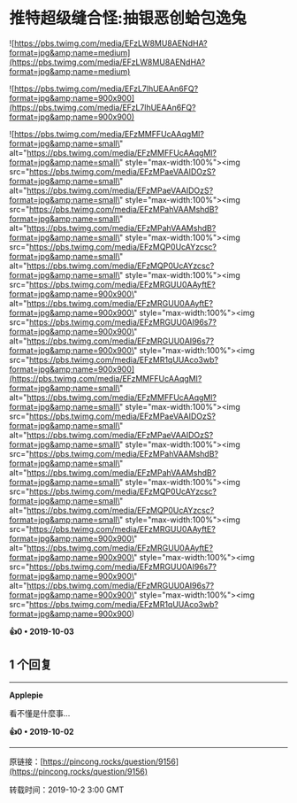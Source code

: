 # 推特超级缝合怪:抽银恶创蛤包逸兔 

![https://pbs.twimg.com/media/EFzLW8MU8AENdHA?format=jpg&amp;name=medium](https://pbs.twimg.com/media/EFzLW8MU8AENdHA?format=jpg&amp;name=medium)

![https://pbs.twimg.com/media/EFzL7lhUEAAn6FQ?format=jpg&amp;name=900x900](https://pbs.twimg.com/media/EFzL7lhUEAAn6FQ?format=jpg&amp;name=900x900)

![https://pbs.twimg.com/media/EFzMMFFUcAAqgMl?format=jpg&amp;name=small\" alt=\"https://pbs.twimg.com/media/EFzMMFFUcAAqgMl?format=jpg&amp;name=small\" style=\"max-width:100%\"><img src=\"https://pbs.twimg.com/media/EFzMPaeVAAIDOzS?format=jpg&amp;name=small\" alt=\"https://pbs.twimg.com/media/EFzMPaeVAAIDOzS?format=jpg&amp;name=small\" style=\"max-width:100%\"><img src=\"https://pbs.twimg.com/media/EFzMPahVAAMshdB?format=jpg&amp;name=small\" alt=\"https://pbs.twimg.com/media/EFzMPahVAAMshdB?format=jpg&amp;name=small\" style=\"max-width:100%\"><img src=\"https://pbs.twimg.com/media/EFzMQP0UcAYzcsc?format=jpg&amp;name=small\" alt=\"https://pbs.twimg.com/media/EFzMQP0UcAYzcsc?format=jpg&amp;name=small\" style=\"max-width:100%\"><img src=\"https://pbs.twimg.com/media/EFzMRGUU0AAyftE?format=jpg&amp;name=900x900\" alt=\"https://pbs.twimg.com/media/EFzMRGUU0AAyftE?format=jpg&amp;name=900x900\" style=\"max-width:100%\"><img src=\"https://pbs.twimg.com/media/EFzMRGUU0AI96s7?format=jpg&amp;name=900x900\" alt=\"https://pbs.twimg.com/media/EFzMRGUU0AI96s7?format=jpg&amp;name=900x900\" style=\"max-width:100%\"><img src=\"https://pbs.twimg.com/media/EFzMR1qUUAco3wb?format=jpg&amp;name=900x900](https://pbs.twimg.com/media/EFzMMFFUcAAqgMl?format=jpg&amp;name=small\" alt=\"https://pbs.twimg.com/media/EFzMMFFUcAAqgMl?format=jpg&amp;name=small\" style=\"max-width:100%\"><img src=\"https://pbs.twimg.com/media/EFzMPaeVAAIDOzS?format=jpg&amp;name=small\" alt=\"https://pbs.twimg.com/media/EFzMPaeVAAIDOzS?format=jpg&amp;name=small\" style=\"max-width:100%\"><img src=\"https://pbs.twimg.com/media/EFzMPahVAAMshdB?format=jpg&amp;name=small\" alt=\"https://pbs.twimg.com/media/EFzMPahVAAMshdB?format=jpg&amp;name=small\" style=\"max-width:100%\"><img src=\"https://pbs.twimg.com/media/EFzMQP0UcAYzcsc?format=jpg&amp;name=small\" alt=\"https://pbs.twimg.com/media/EFzMQP0UcAYzcsc?format=jpg&amp;name=small\" style=\"max-width:100%\"><img src=\"https://pbs.twimg.com/media/EFzMRGUU0AAyftE?format=jpg&amp;name=900x900\" alt=\"https://pbs.twimg.com/media/EFzMRGUU0AAyftE?format=jpg&amp;name=900x900\" style=\"max-width:100%\"><img src=\"https://pbs.twimg.com/media/EFzMRGUU0AI96s7?format=jpg&amp;name=900x900\" alt=\"https://pbs.twimg.com/media/EFzMRGUU0AI96s7?format=jpg&amp;name=900x900\" style=\"max-width:100%\"><img src=\"https://pbs.twimg.com/media/EFzMR1qUUAco3wb?format=jpg&amp;name=900x900)

**👍0 • 2019-10-03**

## 1 个回复

---
**Applepie**

看不懂是什麼事... 

**👍0 • 2019-10-02**

---
原链接：[https://pincong.rocks/question/9156](https://pincong.rocks/question/9156)

转载时间：2019-10-2 3:00 GMT